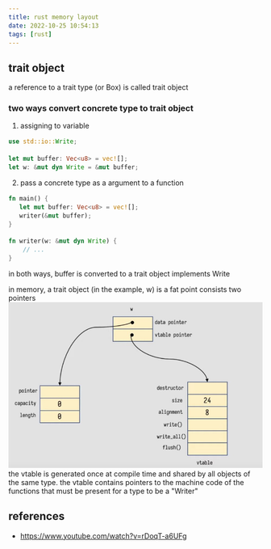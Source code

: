 ```yaml
---
title: rust memory layout
date: 2022-10-25 10:54:13
tags: [rust]
---
```



## trait object
a reference to a trait type (or Box<Mytrait>) is called trait object

### two ways convert concrete type to trait object
1. assigning to variable
```rust
use std::io::Write;

let mut buffer: Vec<u8> = vec![];
let w: &mut dyn Write = &mut buffer;
```
2. pass a concrete type as a argument to a function
```rust
fn main() {
   let mut buffer: Vec<u8> = vec![];
   writer(&mut buffer);
}

fn writer(w: &mut dyn Write) {
    // ...
}
```
in both ways, buffer is converted to a trait object implements Write

in memory, a trait object (in the example, w) is a fat point consists two pointers
![trait_object_memory](/images/rust/memory/trait_object_memory.png)
the vtable is generated once at compile time and shared by all objects of the same type. the vtable contains pointers to the machine code of the functions that must be present for a type to be a "Writer"


## references
- https://www.youtube.com/watch?v=rDoqT-a6UFg